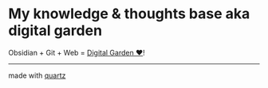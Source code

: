 # My knowledge & thoughts base aka digital garden

Obsidian + Git + Web = [Digital Garden ❤️](https://morph-garden.vercel.app/)!
___
made with [quartz](https://quartz.jzhao.xyz/)
